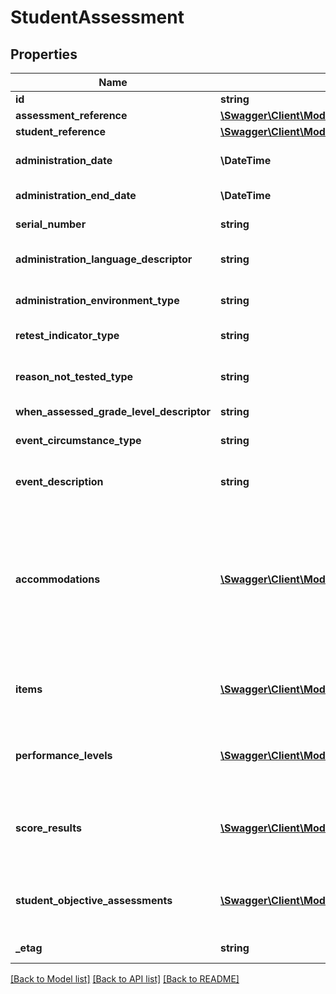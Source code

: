 # StudentAssessment

## Properties
Name | Type | Description | Notes
------------ | ------------- | ------------- | -------------
**id** | **string** | The unique identifier of the resource. | [optional] 
**assessment_reference** | [**\Swagger\Client\Model\AssessmentReference**](AssessmentReference.md) | A reference to the related Assessment resource. | [optional] 
**student_reference** | [**\Swagger\Client\Model\StudentReference**](StudentReference.md) | A reference to the related Student resource. | [optional] 
**administration_date** | **\\DateTime** | The month(s), day(s), and year on which an assessment is administered or first day of administration if over multiple days. | [optional] 
**administration_end_date** | **\\DateTime** | Assessment Administration End Date, if administered over multiple days. | [optional] 
**serial_number** | **string** | The unique number for the assessment form or answer document. | [optional] 
**administration_language_descriptor** | **string** | A unique identifier used as Primary Key, not derived from business logic, when acting as Foreign Key, references the parent table. | [optional] 
**administration_environment_type** | **string** | The environment in which the test was administered.  For example:  Electronic  Classroom  Testing Center  ...  .... | [optional] 
**retest_indicator_type** | **string** | Indicator if the test was retaken.  For example:  Primary administration  First retest  Second retest  ... | [optional] 
**reason_not_tested_type** | **string** | The primary reason student is not tested. For example:  Absent  Refusal by parent  Refusal by student  Medical waiver  Illness  Disruptive behavior  LEP Exempt  ... | [optional] 
**when_assessed_grade_level_descriptor** | **string** | The grade level of a student when assessed. | [optional] 
**event_circumstance_type** | **string** | A unique identifier used as Primary Key, not derived from business logic, when acting as Foreign Key, references the parent table. | [optional] 
**event_description** | **string** | Describes special events that occur before during or after the assessment session that may impact use of results. | [optional] 
**accommodations** | [**\Swagger\Client\Model\StudentAssessmentAccommodation[]**](StudentAssessmentAccommodation.md) | An unordered collection of studentAssessmentAccommodations.  The specific type of special variation used in how an examination is presented, how it is administered or how the test taker is allowed to respond. This generally refers to changes that do not substantially alter what the examination measures. The proper use of accommodations does not substantially change academic level or performance criteria (e.g., Braille, Enlarged Monitor View, Extra Time, Large Print, Setting, Oral Administration). | [optional] 
**items** | [**\Swagger\Client\Model\StudentAssessmentItem[]**](StudentAssessmentItem.md) | An unordered collection of studentAssessmentItems.  This entity represents the student&#39;s response to an assessment item and the item-level scores such as correct, incorrect, or met standard. | [optional] 
**performance_levels** | [**\Swagger\Client\Model\StudentAssessmentPerformanceLevel[]**](StudentAssessmentPerformanceLevel.md) | An unordered collection of studentAssessmentPerformanceLevels.  Indicates the various levels or thresholds for the performance achieved by the student on the assessment. | [optional] 
**score_results** | [**\Swagger\Client\Model\StudentAssessmentScoreResult[]**](StudentAssessmentScoreResult.md) | An unordered collection of studentAssessmentScoreResults.  A meaningful raw score or statistical expression of the performance of an individual. The results can be expressed as a number, percentile, range, level, etc. | [optional] 
**student_objective_assessments** | [**\Swagger\Client\Model\StudentAssessmentStudentObjectiveAssessment[]**](StudentAssessmentStudentObjectiveAssessment.md) | An unordered collection of studentAssessmentStudentObjectiveAssessments.  This entity holds the score and or performance levels earned for an objective assessment by a student. | [optional] 
**_etag** | **string** | A unique system-generated value that identifies the version of the resource. | [optional] 

[[Back to Model list]](../README.md#documentation-for-models) [[Back to API list]](../README.md#documentation-for-api-endpoints) [[Back to README]](../README.md)


